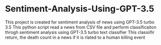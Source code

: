# Sentiment-Analysis-Using-GPT-3.5
This project is created for sentiment analysis of news using GPT-3.5 turbo 3.5
This python script read a news from CSV file and perform classificaiton throgh sentiment analysis using GPT-3.5 turbo text classifier
This classiifir return, the death count in a news if it is rlated to a human killing event
